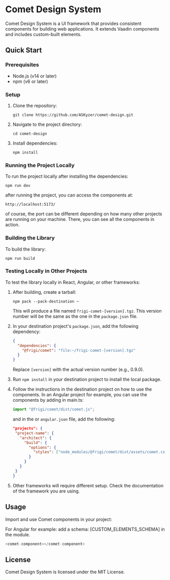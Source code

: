 # Comet Design System

Comet Design System is a UI framework that provides consistent components for building web applications. It extends Vaadin components and includes custom-built elements.

## Quick Start

### Prerequisites

- Node.js (v14 or later)
- npm (v6 or later)

### Setup

1. Clone the repository:

   ```
   git clone https://github.com/ASKyzer/comet-design.git
   ```

2. Navigate to the project directory:

   ```
   cd comet-design
   ```

3. Install dependencies:

   ```
   npm install
   ```

### Running the Project Locally

To run the project locally after installing the dependencies:

```
npm run dev
```

after running the project, you can access the components at:

```
http://localhost:5173/
```

of course, the port can be different depending on how many other projects are running on your machine. There, you can see all the components in action.

### Building the Library

To build the library:

```
npm run build
```

### Testing Locally in Other Projects

To test the library locally in React, Angular, or other frameworks:

1. After building, create a tarball:

   ```
   npm pack --pack-destination ~
   ```

   This will produce a file named `frigi-comet-[version].tgz`. This version number will be the same as the one in the `package.json` file.

2. In your destination project's `package.json`, add the following dependency:

   ```json
   {
     "dependencies": {
       "@frigi/comet": "file:~/frigi-comet-[version].tgz"
     }
   }
   ```

   Replace `[version]` with the actual version number (e.g., 0.9.0).

3. Run `npm install` in your destination project to install the local package.

4. Follow the instructions in the destination project on how to use the components. In an Angular project for example, you can use the components by adding in main.ts:

   ```typescript
   import "@frigi/comet/dist/comet.js";
   ```

   and in the or `angular.json` file, add the following:

   ```json
   "projects": {
    "project-name": {
      "architect": {
        "build": {
          "options": {
            "styles": ["node_modules/@frigi/comet/dist/assets/comet.css"]
          }
        }
      }
    }
   }
   ```

5. Other frameworks will require different setup. Check the documentation of the framework you are using.

## Usage

Import and use Comet components in your project:

For Angular for example: add a schema: [CUSTOM_ELEMENTS_SCHEMA] in the module.

```typescript
<comet-component></comet-component>
```

## License

Comet Design System is licensed under the MIT License.
